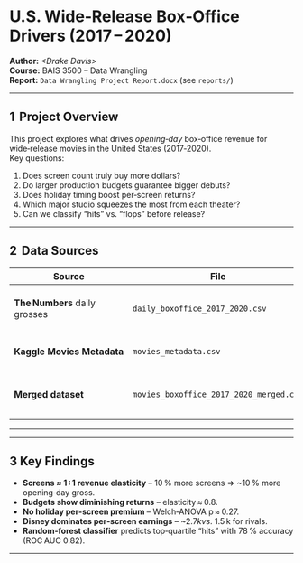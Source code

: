 # U.S. Wide‑Release Box‑Office Drivers (2017 – 2020)

**Author:** _\<Drake Davis\>_  
**Course:** BAIS 3500 – Data Wrangling  
**Report:** `Data Wrangling Project Report.docx` (see `reports/`)

---

## 1  Project Overview
This project explores what drives *opening‑day* box‑office revenue for wide‑release movies in the United States (2017‑2020).  
Key questions:

1. Does screen count truly buy more dollars?  
2. Do larger production budgets guarantee bigger debuts?  
3. Does holiday timing boost per‑screen returns?  
4. Which major studio squeezes the most from each theater?  
5. Can we classify “hits” vs. “flops” before release?

---

## 2  Data Sources
| Source | File | Notes |
|--------|------|-------|
| **The Numbers** daily grosses | `daily_boxoffice_2017_2020.csv` | 21 k rows scraped with Selenium. |
| **Kaggle Movies Metadata** | `movies_metadata.csv` | Budget, runtime, release date. |
| **Merged dataset** | `movies_boxoffice_2017_2020_merged.csv` | 303 wide releases, joined on title + year. |

---


---

## 3 Key Findings
* **Screens ≈ 1 : 1 revenue elasticity** – 10 % more screens ⇒ ~10 % more opening‑day gross.  
* **Budgets show diminishing returns** – elasticity ≈ 0.8.  
* **No holiday per‑screen premium** – Welch‑ANOVA p ≈ 0.27.  
* **Disney dominates per‑screen earnings** – ~$2.7 k vs. ~$1.5 k for rivals.  
* **Random‑forest classifier** predicts top‑quartile “hits” with 78 % accuracy (ROC AUC 0.82).

---


